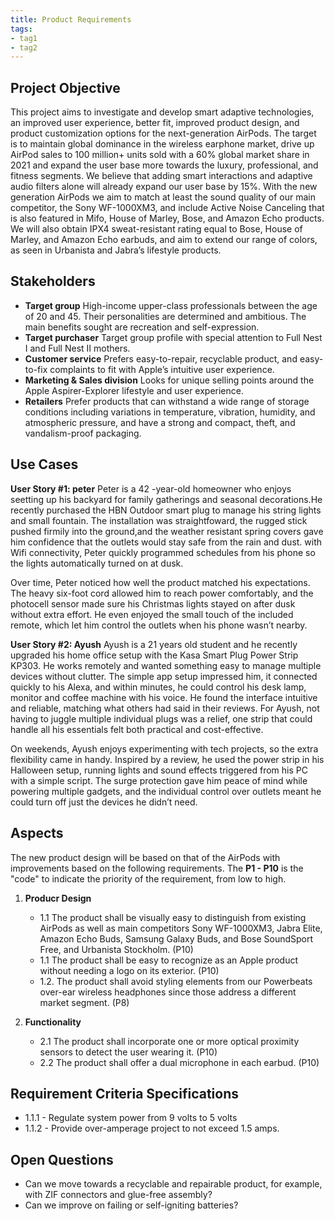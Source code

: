 ```yaml
---
title: Product Requirements
tags:
- tag1
- tag2
---
```


## Project Objective

This project aims to investigate and develop smart adaptive technologies, an improved user experience, better fit, improved product design, and product customization options for the next-generation AirPods. The target is to maintain global dominance in the wireless earphone market, drive up AirPod sales to 100 million+ units sold with a 60% global market share in 2021 and expand the user base more towards the luxury, professional, and fitness segments. We believe that adding smart interactions and adaptive audio filters alone will already expand our user base by 15%. With the new generation AirPods we aim to match at least the sound quality of our main competitor, the Sony WF-1000XM3, and include Active Noise Canceling that is also featured in Mifo, House of Marley, Bose, and Amazon Echo products. We will also obtain IPX4 sweat-resistant rating equal to Bose, House of Marley, and Amazon Echo earbuds, and aim to extend our range of colors, as seen in Urbanista and Jabra’s lifestyle products.

## Stakeholders

- **Target group** High-income upper-class professionals between the age of 20 and 45. Their personalities are determined and ambitious. The main benefits sought are recreation and self-expression.
- **Target purchaser** Target group profile with special attention to Full Nest I and Full Nest II mothers.
- **Customer service** Prefers easy-to-repair, recyclable product, and easy-to-fix complaints to fit with Apple’s intuitive user experience.
- **Marketing & Sales division** Looks for unique selling points around the Apple Aspirer-Explorer lifestyle and user experience.
- **Retailers** Prefer products that can withstand a wide range of storage conditions including variations in temperature, vibration, humidity, and atmospheric pressure, and have a strong and compact, theft, and vandalism-proof packaging.


## Use Cases

**User Story #1: peter**
Peter is a 42 -year-old homeowner who enjoys seetting up his backyard for family gatherings and seasonal decorations.He recently purchased the HBN Outdoor smart plug to manage his string lights and small fountain. The installation was straightfoward, the rugged stick pushed firmily into the ground,and the weather resistant spring covers gave him confidence that the outlets would stay safe from the rain and dust. with Wifi connectivity, Peter quickly programmed schedules from his phone so the lights automatically turned on at dusk.

Over time, Peter noticed how well the product matched his expectations. The heavy six-foot cord allowed him to reach power comfortably, and the photocell sensor made sure his Christmas lights stayed on after dusk without extra effort. He even enjoyed the small touch of the included remote, which let him control the outlets when his phone wasn’t nearby.

**User Story #2: Ayush**
Ayush is a 21 years old student and he recently upgraded his home office setup with the Kasa Smart Plug Power Strip KP303. He works remotely and wanted something easy to manage multiple devices without clutter. The simple app setup impressed him, it connected quickly to his Alexa, and within minutes, he could control his desk lamp, monitor and coffee machine with his voice. He found the interface intuitive and reliable, matching what others had said in their reviews. For Ayush, not having to juggle multiple individual plugs was a relief,  one strip that could handle all his essentials felt both practical and cost-effective.

On weekends, Ayush enjoys experimenting with tech projects, so the extra flexibility came in handy. Inspired by a review, he used the power strip in his Halloween setup, running lights and sound effects triggered from his PC with a simple script. The surge protection gave him peace of mind while powering multiple gadgets, and the individual control over outlets meant he could turn off just the devices he didn’t need.

## Aspects

The new product design will be based on that of the AirPods with improvements based on the following requirements. The **P1 - P10** is the "code" to indicate the priority of the requirement, from low to high.

1. **Producr Design**
   * 1.1 The product shall be visually easy to distinguish from existing AirPods as well as main competitors Sony WF-1000XM3, Jabra Elite, Amazon Echo Buds, Samsung Galaxy Buds, and Bose SoundSport Free, and Urbanista Stockholm. (P10)
   * 1.1 The product shall be easy to recognize as an Apple product without needing a logo on its exterior. (P10)
   * 1.2. The product shall avoid styling elements from our Powerbeats over-ear wireless headphones since those address a different market segment. (P8)
  
1. **Functionality**
      * 2.1 The product shall incorporate one or more optical proximity sensors to detect the user wearing it. (P10)
      * 2.2 The product shall offer a dual microphone in each earbud. (P10)

## Requirement Criteria Specifications

* 1.1.1 - Regulate system power from 9 volts to 5 volts
* 1.1.2 - Provide over-amperage project to not exceed 1.5 amps.

## Open Questions

* Can we move towards a recyclable and repairable product, for example, with ZIF connectors and glue-free assembly?
* Can we improve on failing or self-igniting batteries?
